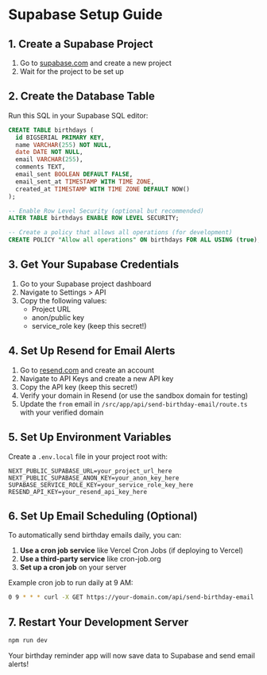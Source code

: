 # Supabase Setup Guide

## 1. Create a Supabase Project

1. Go to [supabase.com](https://supabase.com) and create a new project
2. Wait for the project to be set up

## 2. Create the Database Table

Run this SQL in your Supabase SQL editor:

```sql
CREATE TABLE birthdays (
  id BIGSERIAL PRIMARY KEY,
  name VARCHAR(255) NOT NULL,
  date DATE NOT NULL,
  email VARCHAR(255),
  comments TEXT,
  email_sent BOOLEAN DEFAULT FALSE,
  email_sent_at TIMESTAMP WITH TIME ZONE,
  created_at TIMESTAMP WITH TIME ZONE DEFAULT NOW()
);

-- Enable Row Level Security (optional but recommended)
ALTER TABLE birthdays ENABLE ROW LEVEL SECURITY;

-- Create a policy that allows all operations (for development)
CREATE POLICY "Allow all operations" ON birthdays FOR ALL USING (true);
```

## 3. Get Your Supabase Credentials

1. Go to your Supabase project dashboard
2. Navigate to Settings > API
3. Copy the following values:
   - Project URL
   - anon/public key
   - service_role key (keep this secret!)

## 4. Set Up Resend for Email Alerts

1. Go to [resend.com](https://resend.com) and create an account
2. Navigate to API Keys and create a new API key
3. Copy the API key (keep this secret!)
4. Verify your domain in Resend (or use the sandbox domain for testing)
5. Update the `from` email in `/src/app/api/send-birthday-email/route.ts` with your verified domain

## 5. Set Up Environment Variables

Create a `.env.local` file in your project root with:

```
NEXT_PUBLIC_SUPABASE_URL=your_project_url_here
NEXT_PUBLIC_SUPABASE_ANON_KEY=your_anon_key_here
SUPABASE_SERVICE_ROLE_KEY=your_service_role_key_here
RESEND_API_KEY=your_resend_api_key_here
```

## 6. Set Up Email Scheduling (Optional)

To automatically send birthday emails daily, you can:

1. **Use a cron job service** like Vercel Cron Jobs (if deploying to Vercel)
2. **Use a third-party service** like cron-job.org
3. **Set up a cron job** on your server

Example cron job to run daily at 9 AM:
```bash
0 9 * * * curl -X GET https://your-domain.com/api/send-birthday-email
```

## 7. Restart Your Development Server

```bash
npm run dev
```

Your birthday reminder app will now save data to Supabase and send email alerts! 